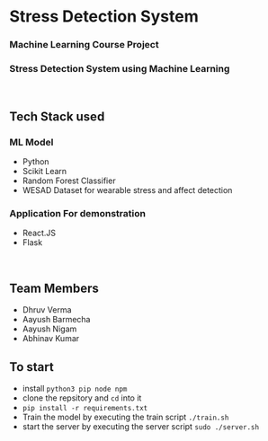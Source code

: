 # Stress Detection System

### Machine Learning Course Project
### Stress Detection System using Machine Learning

<br />  

## Tech Stack used
### ML Model
- Python
- Scikit Learn
- Random Forest Classifier
- WESAD Dataset for wearable stress and affect detection
### Application For demonstration
- React.JS
- Flask

<br />  

## Team Members
- Dhruv Verma
- Aayush Barmecha
- Aayush Nigam
- Abhinav Kumar

## To start
- install `python3 pip node npm`
- clone the repsitory and `cd` into it
- `pip install -r requirements.txt`
- Train the model by executing the train script `./train.sh`
- start the server by executing the server script `sudo ./server.sh`